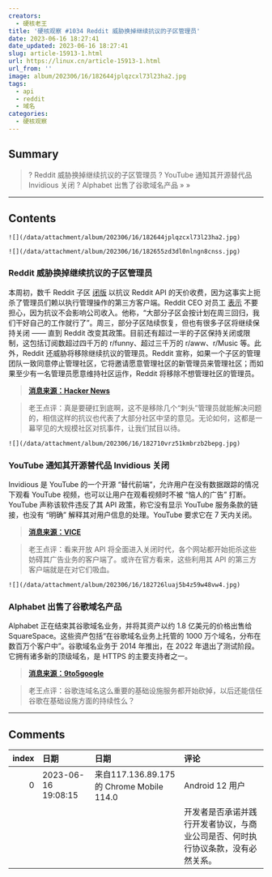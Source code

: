 ```yaml
---
creators:
  - 硬核老王
title: '硬核观察 #1034 Reddit 威胁换掉继续抗议的子区管理员'
date: 2023-06-16 18:27:41
date_updated: 2023-06-16 18:27:41
slug: article-15913-1.html
url: https://linux.cn/article-15913-1.html
url_from: ''
image: album/202306/16/182644jplqzcxl73l23ha2.jpg
tags:
  - api
  - reddit
  - 域名
categories:
  - 硬核观察
---
```


## Summary

> ? Reddit 威胁换掉继续抗议的子区管理员
> ? YouTube 通知其开源替代品 Invidious 关闭
> ? Alphabet 出售了谷歌域名产品
> » 
> »

***

<!-- more -->

## Contents

`![](/data/attachment/album/202306/16/182644jplqzcxl73l23ha2.jpg)`

`![](/data/attachment/album/202306/16/182655zd3dl0nlngn8cnss.jpg)`

### Reddit 威胁换掉继续抗议的子区管理员

本周初，数千 Reddit 子区 [闭版](https://linux.cn/article-15900-1.html) 以抗议 Reddit API 的天价收费，因为这事实上扼杀了管理员们赖以执行管理操作的第三方客户端。Reddit CEO 对员工 [表示](https://arstechnica.com/gadgets/2023/06/reddit-ceo-assures-employees-that-api-protests-havent-hurt-revenue/) 不要担心，因为抗议不会影响公司收入。他称，“大部分子区会按计划在周三回归，我们干好自己的工作就行了”。周三，部分子区陆续恢复，但也有很多子区将继续保持关闭 —— 直到 Reddit 改变其政策。目前还有超过一半的子区保持关闭或限制，这包括订阅数超过四千万的 r/funny、超过三千万的 r/aww、r/Music 等。此外，Reddit 还威胁将移除继续抗议的管理员。Reddit 宣称，如果一个子区的管理团队一致同意停止管理社区，它将邀请愿意管理社区的新管理员来管理社区；而如果至少有一名管理员愿意维持社区运作，Reddit 将移除不想管理社区的管理员。

> 
> **[消息来源：Hacker News](https://news.ycombinator.com/item?id=36347711)**
> 
> 
> 

> 
> 老王点评：真是要硬扛到底啊，这不是移除几个“刺头”管理员就能解决问题的，相信这样的抗议也代表了大部分社区中坚的意见。无论如何，这都是一幕罕见的大规模社区对抗事件，让我们拭目以待。
> 
> 
> 

`![](/data/attachment/album/202306/16/182710vrz51kmbrzb2bepg.jpg)`

### YouTube 通知其开源替代品 Invidious 关闭

Invidious 是 YouTube 的一个开源 “替代前端”，允许用户在没有数据跟踪的情况下观看 YouTube 视频，也可以让用户在观看视频时不被 “恼人的广告” 打断。YouTube 声称该软件违反了其 API 政策，称它没有显示 YouTube 服务条款的链接，也没有 “明确” 解释其对用户信息的处理。YouTube 要求它在 7 天内关闭。

> 
> **[消息来源：VICE](https://www.vice.com/en/article/88xxex/youtube-tells-open-source-privacy-software-invidious-to-shut-down)**
> 
> 
> 

> 
> 老王点评：看来开放 API 将全面进入关闭时代，各个网站都开始扼杀这些妨碍其广告业务的客户端了。或许在官方看来，这些利用其 API 的第三方客户端就是在对它们吸血。
> 
> 
> 

`![](/data/attachment/album/202306/16/182726luaj5b4z59w48vw4.jpg)`

### Alphabet 出售了谷歌域名产品

Alphabet 正在结束其谷歌域名业务，并将其资产以约 1.8 亿美元的价格出售给 SquareSpace。这些资产包括“在谷歌域名业务上托管的 1000 万个域名，分布在数百万个客户中”。谷歌域名业务于 2014 年推出，在 2022 年退出了测试阶段。它拥有诸多新的顶级域名，是 HTTPS 的主要支持者之一。

> 
> **[消息来源：9to5google](https://9to5google.com/2023/06/15/google-domains-squarespace/)**
> 
> 
> 

> 
> 老王点评：谷歌连域名这么重要的基础设施服务都开始砍掉，以后还能信任谷歌在基础设施方面的持续性么？
> 
> 
>

***

## Comments

|   index | 日期                | 日期                                                     | 评论                                                                                                                                                                                                                                                        |
|--------:|:--------------------|:---------------------------------------------------------|:------------------------------------------------------------------------------------------------------------------------------------------------------------------------------------------------------------------------------------------------------------|
|       0 | 2023-06-16 19:08:15 | 来自117.136.89.175的 Chrome Mobile 114.0|Android 12 用户 | 违反API政策的同时形成了第三方客户端的利益链条，那么这利益链条就是“非法”的，开发者注册的时候同意的协议可以解释商业公司的初衷。就像违法所得的既得利益链条，总有被清理的一天。养肥了再杀，也是一种惩戒管理智慧。<br /> |
|         |                     |                                                          | 开发者是否承诺并践行开发者协议，与商业公司是否、何时执行协议条款，没有必然关系。                                                                                                                                                                            |

